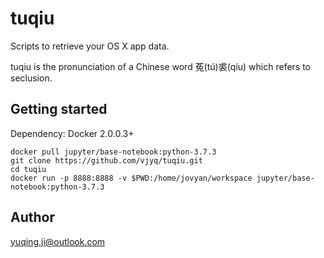 # tuqiu

Scripts to retrieve your OS X app data.

tuqiu is the pronunciation of a Chinese word 菟(tú)裘(qíu) which refers to seclusion.

## Getting started
Dependency: Docker 2.0.0.3+
```
docker pull jupyter/base-notebook:python-3.7.3
git clone https://github.com/vjyq/tuqiu.git
cd tuqiu
docker run -p 8888:8888 -v $PWD:/home/jovyan/workspace jupyter/base-notebook:python-3.7.3
```

## Author
yuqing.ji@outlook.com